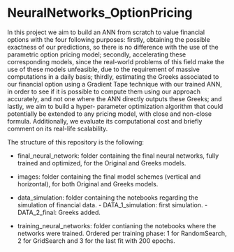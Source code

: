 # NeuralNetworks_OptionPricing

In this project we aim to build an ANN from scratch to value financial options with the four following purposes: firstly, obtaining the possible exactness of our predictions, so there is no difference with the use of the parametric option pricing model; secondly, accelerating these corresponding models, since the real-world problems of this field make the use of these models unfeasible, due to the requirement of massive computations in a daily basis; thirdly, estimating the Greeks associated to our financial option using a Gradient Tape technique with our trained ANN, in order to see if it is possible to compute them using our approach accurately, and not one where the ANN directly outputs these Greeks; and lastly, we aim to build a hyper- parameter optimization algorithm that could potentially be extended to any pricing model, with close and non-close formula. Additionally, we evaluate its computational cost and briefly comment on its real-life scalability.

The structure of this repository is the following:

- final_neural_network: folder containing the final neural networks, fully trained and optimized, for the Original and Greeks models.
    
- images: folder containing the final model schemes (vertical and horizontal), for both Original and Greeks models.

- data_simulation: folder containing the notebooks regarding the simulation of financial data.
        - DATA_1_simulation: first simulation.
        - DATA_2_final: Greeks added.

- training_neural_networks: folder contianing the notebooks where the networks were trained. Ordered per training phase: 1 for RandomSearch, 2 for GridSearch and 3 for the last fit with 200 epochs.

